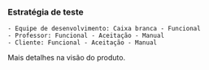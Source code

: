 ### Estratégia de teste

    - Equipe de desenvolvimento: Caixa branca - Funcional
    - Professor: Funcional - Aceitação - Manual
    - Cliente: Funcional - Aceitação - Manual

Mais detalhes na visão do produto.